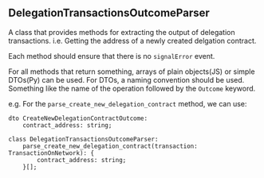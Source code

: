 ## DelegationTransactionsOutcomeParser

A class that provides methods for extracting the output of delegation transactions.
i.e. Getting the address of a newly created delgation contract.

Each method should ensure that there is no `signalError` event.

For all methods that return something, arrays of plain objects(JS) or simple DTOs(Py) can be used.
For DTOs, a naming convention should be used. Something like the name of the operation followed by the `Outcome` keyword.

e.g.
For the `parse_create_new_delegation_contract` method, we can use:
```
dto CreateNewDelegationContractOutcome:
    contract_address: string;
```

```
class DelegationTransactionsOutcomeParser:
    parse_create_new_delegation_contract(transaction: TransactionOnNetwork): {
        contract_address: string;
    }[];
```
